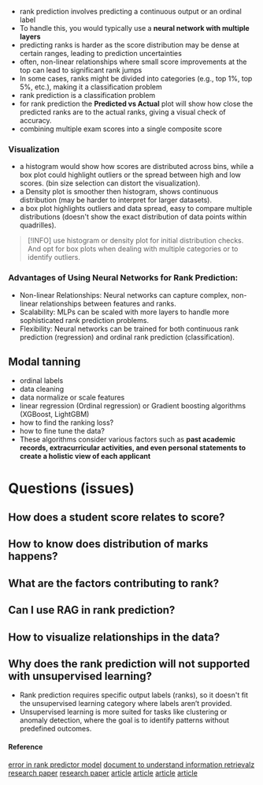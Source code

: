 - rank prediction involves predicting a continuous output or an ordinal label
- To handle this, you would typically use a **neural network with multiple layers**
- predicting ranks is harder as the score distribution may be dense at certain ranges, leading to prediction uncertainties
- often, non-linear relationships where small score improvements at the top can lead to significant rank jumps
- In some cases, ranks might be divided into categories (e.g., top 1%, top 5%, etc.), making it a classification problem
- rank prediction is a classification problem
- for rank prediction the **Predicted vs Actual** plot will show how close the predicted ranks are to the actual ranks, giving a visual check of accuracy.
- combining multiple exam scores into a single composite score
### Visualization
- a histogram would show how scores are distributed across bins, while a box plot could highlight outliers or the spread between high and low scores. (bin size selection can distort the visualization).
- a Density plot is smoother then histogram, shows continuous distribution (may be harder to interpret for larger datasets).
- a box plot highlights outliers and data spread, easy to compare multiple distributions (doesn't show the exact distribution of data points within quadrilles).

> [!INFO] use histogram or density plot for initial distribution checks. And opt for box plots when dealing with multiple categories or to identify outliers.
### Advantages of Using Neural Networks for Rank Prediction:
- Non-linear Relationships: Neural networks can capture complex, non-linear relationships between features and ranks.
- Scalability: MLPs can be scaled with more layers to handle more sophisticated rank prediction problems.
- Flexibility: Neural networks can be trained for both continuous rank prediction (regression) and ordinal rank prediction (classification).
## Modal tanning
- ordinal labels
- data cleaning
- data normalize or scale features
- linear regression (Ordinal regression) or Gradient boosting algorithms (XGBoost, LightGBM)
- how to find the ranking loss?
- how to fine tune the data?
- These algorithms consider various factors such as **past academic records, extracurricular activities, and even personal statements to create a holistic view of each applicant**
# Questions (issues)
## How does a student score relates to score?
## How to know does distribution of marks happens?
## What are the factors contributing to rank?
## Can I use RAG in rank prediction?
## How to visualize relationships in the data?
## Why does the rank prediction will not supported with unsupervised learning?
- Rank prediction requires specific output labels (ranks), so it doesn't fit the unsupervised learning category where labels aren’t provided.
- Unsupervised learning is more suited for tasks like clustering or anomaly detection, where the goal is to identify patterns without predefined outcomes.

#### Reference
[error in rank predictor model](https://www.youtube.com/watch?v=5ZtCh0k9jd0)
[document to understand information retrievalz](https://web.stanford.edu/class/cs276/handouts/lecture14-learning-ranking.pdf)
[research paper](https://www.ijraset.com/best-journal/student-performace-pediction-using-ml-and-ai)
[research paper](https://link.springer.com/article/10.1007/s10462-022-10155-y)
[article](https://www.ai.codersarts.com/post/predicting-entrance-exam-ranks-and-college-admissions-with-machine-learning)
[article](https://indiaai.gov.in/article/ai-can-now-predict-a-student-s-grade-without-an-exam)
[article](https://towardsdatascience.com/learning-to-rank-a-complete-guide-to-ranking-using-machine-learning-4c9688d370d4)
[article](https://www.nowpublishers.com/article/DownloadSummary/INR-016)